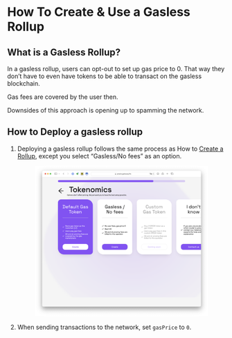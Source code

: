 # How To Create & Use a Gasless Rollup

## What is a Gasless Rollup?

In a gasless rollup, users can opt-out to set up gas price to 0. That way they don’t have to even have tokens to be able to transact on the gasless blockchain.

Gas fees are covered by the user then.

Downsides of this approach is opening up to spamming the network.

## How to Deploy a gasless rollup

1.  Deploying a gasless rollup follows the same process as How to [Create a Rollup](how-to-create-a-rollup.md), except you select “Gasless/No fees” as an option.\
    &#x20;

    <figure><img src="../../.gitbook/assets/Untitled (3) (1).png" alt=""><figcaption></figcaption></figure>
2. When sending transactions to the network, set `gasPrice` to `0`.
